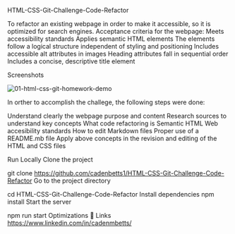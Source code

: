 HTML-CSS-Git-Challenge-Code-Refactor

To refactor an existing webpage in order to make it accessible, so it is optimized for search engines. Acceptance criteria for the webpage: Meets accessibility standards Applies semantic HTML elements The elements follow a logical structure independent of styling and positioning Includes accessible alt attributes in images Heading attributes fall in sequential order Includes a concise, descriptive title element

Screenshots

![01-html-css-git-homework-demo](https://github.com/cadenbetts1/HTML-CSS-Git-Challenge-Code-Refactor/assets/132243976/65acad76-959c-4a07-aade-ea79ef32d175)

In orther to accomplish the challege, the following steps were done:

Understand clearly the webpage purpose and content
Research sources to understand key concepts
What code refactoring is
Semantic HTML
Web accesibility standards
How to edit Markdown files
Proper use of a README.mb file
Apply above concepts in the revision and editing of the HTML and CSS files


Run Locally
Clone the project

  git clone https://github.com/cadenbetts1/HTML-CSS-Git-Challenge-Code-Refactor
Go to the project directory

  cd HTML-CSS-Git-Challenge-Code-Refactor
Install dependencies
  npm install
Start the server

  npm run start
Optimizations
🔗 Links
https://www.linkedin.com/in/cadenmbetts/
